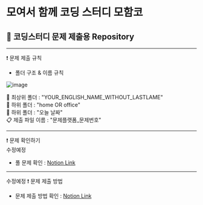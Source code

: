 # 모여서 함께 코딩 스터디 모함코 
  
## 📝 코딩스터디 문제 제출용 Repository

---

❗ 문제 제출 규칙

- 폴더 구조 & 이름 규칙  
  
![image](https://user-images.githubusercontent.com/23613481/155912370-903e4747-fb60-41d9-ac5e-f71e4bc8154e.png)

📂 최상위 폴더 : "YOUR_ENGLISH_NAME_WITHOUT_LASTLAME"  
📂 하위 폴더 : "home OR office"  
📂 하위 폴더 : "오늘 날짜"  
📋 제출 파일 이름 : "문제플랫폼_문제번호" 

---

❗ 문제 확인하기  
수정예정


- 풀 문제 확인 : [Notion Link](https://www.notion.so/bc4fd8cb3da849fe8a8e8f93e6709726?v=b488c936da9a4c01a6bc9129ec463cce)  

---
수정예정
❗ 문제 제출 방법   
    
- 문제 제출 방법 확인 : [Notion Link](https://www.notion.so/55d91cd44a4c47a5a5b09168d5c057d0)  
